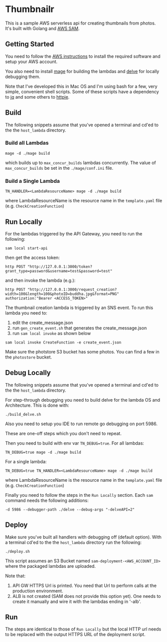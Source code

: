 # Thumbnailr

This is a sample AWS serverless api for creating thumbnails from photos. It's built with Golang and [AWS SAM](https://github.com/awslabs/serverless-application-model).

## Getting Started

You need to follow the [AWS instructions](https://docs.aws.amazon.com/serverless-application-model/latest/developerguide/serverless-sam-cli-install.html) to install the required software and setup your AWS account.  

You also need to install [mage](https://magefile.org/) for building the lambdas and [delve](https://github.com/go-delve/delve) for locally debugging them. 

Note that I've developed this in Mac OS and I'm using bash for a few, very simple, convenient shell scripts. Some of these scripts have a dependency to [jq](https://stedolan.github.io/jq/) and some others to [httpie](https://httpie.org/). 

## Build

The following snippets assume that you've opened a terminal and cd'ed to the the `host_lambda` directory.

### Build all Lambdas

```
mage -d ./mage build
```

which builds up to `max_concur_builds` lambdas concurrently. 
The value of `max_concur_builds` be set in the `./mage/conf.ini` file.  

### Build a Single Lambda

```
TN_HANDLER=<LambdaResourceName> mage -d ./mage build
```

where LambdaResourceName is the resource name in the `template.yaml` file (e.g. `CheckCreationFunction`)

## Run Locally

For the lambdas triggered by the API Gateway, you need to run the following:

```
sam local start-api
```

then get the access token:

```
http POST "http://127.0.0.1:3000/token?grant_type=password&username=test&password=test"
```

and then invoke the lambda (e.g.):

```
http POST "http://127.0.0.1:3000/request_creation?width=100&length=100&photoID=buddha.jpg&format=PNG" authorization:"Bearer <ACCESS_TOKEN>"
```

The thumbnail creation lambda is triggered by an SNS event. To run this lambda you need to: 

1. edit the create_message.json
2. run `gen_create_event.sh` that generates the create_message.json
3. run `sam local invoke` as shown below

```
sam local invoke CreateFunction -e create_event.json
```  

Make sure the photstore S3 bucket has some photos. You can find a few in the `photostore` bucket.

## Debug Locally

The following snippets assume that you've opened a terminal and cd'ed to the the `host_lambda` directory.

For step-through debugging you need to build delve for the lambda OS and Architecture. This is done with:  

```
./build_delve.sh
```

Also you need to setup you IDE to run remote go debugging on port 5986.

These are one-off steps which you don't need to repeat. 

Then you need to build with env var `TN_DEBUG=true`. For all lambdas:

```
TN_DEBUG=true mage -d ./mage build
```

For a single lambda:

```
TN_DEBUG=true TN_HANDLER=<LambdaResourceName> mage -d ./mage build
```

where LambdaResourceName is the resource name in the `template.yaml` file (e.g. `CheckCreationFunction`)

Finally you need to follow the steps in the `Run Locally` section. Each `sam` command needs the following additions: 

```
-d 5986 --debugger-path ./delve --debug-args "-delveAPI=2"
``` 

## Deploy

Make sure you've built all handlers with debugging off (default option). With a terminal cd'ed to the the `host_lambda` directory run the following:

```
./deploy.sh
```

This script assumes an S3 Bucket named `sam-deployment-<AWS_ACCOUNT_ID>` where the packaged lambdas are uploaded.

Note that:
1. API GW HTTPS Url is printed. You need that Url to perform calls at the production environment.
2. ALB is not created (SAM does not provide this option yet). One needs to create it manually and wire it with the lambdas ending in '-alb'.  

## Run

The steps are identical to those of `Run Locally` but the local HTTP url needs to be replaced with the output HTTPS URL of the deployment script. 